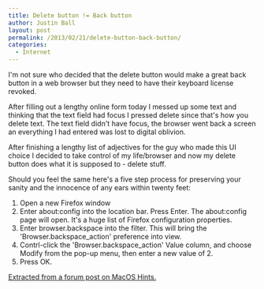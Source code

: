 ```yaml
---
title: Delete button != Back button
author: Justin Ball
layout: post
permalink: /2013/02/21/delete-button-back-button/
categories:
  - Internet
---
```


I'm not sure who decided that the delete button would make a great back button in a web browser but they need to have their keyboard license revoked. 

After filling out a lengthy online form today I messed up some text and thinking that the text field had focus I pressed delete since that's how you delete text. The text field didn't have focus, the browser went back a screen an everything I had entered was lost to digital oblivion.

After finishing a lengthy list of adjectives for the guy who made this UI choice I decided to take control of my life/browser and now my delete button does what it is supposed to - delete stuff.

Should you feel the same here's a five step process for preserving your sanity and the innocence of any ears within twenty feet:

1.  Open a new Firefox window
2.  Enter about:config into the location bar. Press Enter. The about:config page will open. It's a huge list of Firefox configuration properties.
3.  Enter browser.backspace into the filter. This will bring the 'Browser.backspace_action' preference into view.
4.  Contrl-click the 'Browser.backspace_action' Value column, and choose Modify from the pop-up menu, then enter a new value of 2.
5.  Press OK.

[Extracted from a forum post on MacOS Hints.][1]

 [1]: http://hints.macworld.com/article.php?story=20070511123925218